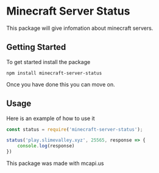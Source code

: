 # Minecraft Server Status

This package will give infomation about minecraft servers.

## Getting Started

To get started install the package

```
npm install minecraft-server-status
```

Once you have done this you can move on.

## Usage

Here is an example of how to use it

```js
const status = require('minecraft-server-status');

status('play.slimevalley.xyz', 25565, response => {
    console.log(response)
})
```

This package was made with mcapi.us